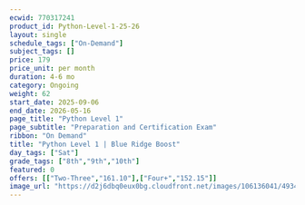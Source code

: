 ```yaml
---
ecwid: 770317241
product_id: Python-Level-1-25-26
layout: single
schedule_tags: ["On-Demand"]
subject_tags: []
price: 179
price_unit: per month
duration: 4-6 mo
category: Ongoing
weight: 62
start_date: 2025-09-06
end_date: 2026-05-16
page_title: "Python Level 1"
page_subtitle: "Preparation and Certification Exam"
ribbon: "On Demand"
title: "Python Level 1 | Blue Ridge Boost"
day_tags: ["Sat"]
grade_tags: ["8th","9th","10th"]
featured: 0
offers: [["Two-Three","161.10"],["Four+","152.15"]]
image_url: "https://d2j6dbq0eux0bg.cloudfront.net/images/106136041/4934576794.png"
---
```

